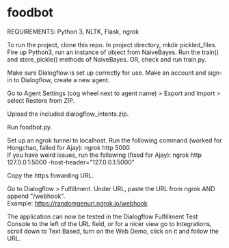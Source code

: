 # foodbot

REQUIREMENTS: Python 3, NLTK, Flask, ngrok

To run the project, clone this repo.
In project directory, mkdir pickled_files.
Fire up Python3, run an instance of object from NaiveBayes. 
Run the train() and store_pickle() methods of NaiveBayes.
OR, check and run train.py.

Make sure Dialogflow is set up correctly for use.
Make an account and sign-in to Dialogflow, create a new agent.

Go to Agent Settings (cog wheel next to agent name) > Export and Import > select Restore from ZIP.

Upload the included dialogflow_intents.zip.  

Run foodbot.py.  

Set up an ngrok tunnel to localhost.
Run the following command (worked for Hongchao, failed for Ajay): 
    ngrok http 5000  
If you have weird issues, run the following (fixed for Ajay):
    ngrok http 127.0.0.1:5000 -host-header="127.0.0.1:5000"   

Copy the https fowarding URL.

Go to Dialogflow > Fulfillment.
Under URL, paste the URL from ngrok AND append "/webhook".  
    Example: https://randomgenurl.ngrok.io/webhook  

The application can now be tested in the Dialogflow Fulfillment Test Console to the left of the URL field, or for a nicer view go to Integrations, scroll down to Text Based, turn on the Web Demo, click on it and follow the URL.


